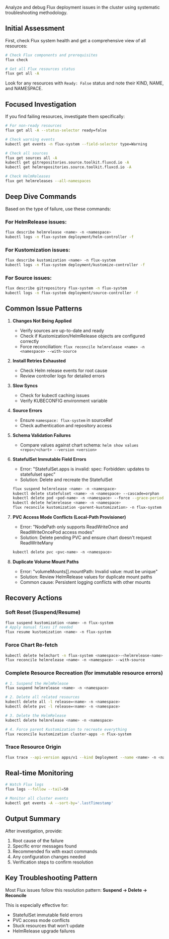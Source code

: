 Analyze and debug Flux deployment issues in the cluster using systematic
troubleshooting methodology.

## Initial Assessment

First, check Flux system health and get a comprehensive view of all resources:

```bash
# Check Flux components and prerequisites
flux check

# Get all Flux resources status
flux get all -A
```

Look for any resources with `Ready: False` status and note their KIND, NAME, and
NAMESPACE.

## Focused Investigation

If you find failing resources, investigate them specifically:

```bash
# For non-ready resources
flux get all -A --status-selector ready=false

# Check warning events
kubectl get events -n flux-system --field-selector type=Warning

# Check all sources
flux get sources all -A
kubectl get gitrepositories.source.toolkit.fluxcd.io -A
kubectl get helmrepositories.source.toolkit.fluxcd.io -A

# Check HelmReleases
flux get helmreleases --all-namespaces
```

## Deep Dive Commands

Based on the type of failure, use these commands:

### For HelmRelease issues:

```bash
flux describe helmrelease <name> -n <namespace>
kubectl logs -n flux-system deployment/helm-controller -f
```

### For Kustomization issues:

```bash
flux describe kustomization <name> -n flux-system
kubectl logs -n flux-system deployment/kustomize-controller -f
```

### For Source issues:

```bash
flux describe gitrepository flux-system -n flux-system
kubectl logs -n flux-system deployment/source-controller -f
```

## Common Issue Patterns

1. **Changes Not Being Applied**
   - Verify sources are up-to-date and ready
   - Check if Kustomization/HelmRelease objects are configured correctly
   - Force reconciliation:
     `flux reconcile helmrelease <name> -n <namespace> --with-source`

2. **Install Retries Exhausted**
   - Check Helm release events for root cause
   - Review controller logs for detailed errors

3. **Slow Syncs**
   - Check for kubectl caching issues
   - Verify KUBECONFIG environment variable

4. **Source Errors**
   - Ensure `namespace: flux-system` in sourceRef
   - Check authentication and repository access

5. **Schema Validation Failures**
   - Compare values against chart schema:
     `helm show values <repo>/<chart> --version <version>`

6. **StatefulSet Immutable Field Errors**
   - Error: "StatefulSet.apps is invalid: spec: Forbidden: updates to
     statefulset spec"
   - Solution: Delete and recreate the StatefulSet
   ```bash
   flux suspend helmrelease <name> -n <namespace>
   kubectl delete statefulset <name> -n <namespace> --cascade=orphan
   kubectl delete pod <pod-name> -n <namespace> --force --grace-period=0
   kubectl delete helmrelease <name> -n <namespace>
   flux reconcile kustomization <parent-kustomization> -n flux-system --with-source
   ```

7. **PVC Access Mode Conflicts (Local-Path Provisioner)**
   - Error: "NodePath only supports ReadWriteOnce and ReadWriteOncePod access
     modes"
   - Solution: Delete pending PVC and ensure chart doesn't request ReadWriteMany
   ```bash
   kubectl delete pvc <pvc-name> -n <namespace>
   ```

8. **Duplicate Volume Mount Paths**
   - Error: "volumeMounts[].mountPath: Invalid value: must be unique"
   - Solution: Review HelmRelease values for duplicate mount paths
   - Common cause: Persistent logging conflicts with other mounts

## Recovery Actions

### Soft Reset (Suspend/Resume)

```bash
flux suspend kustomization <name> -n flux-system
# Apply manual fixes if needed
flux resume kustomization <name> -n flux-system
```

### Force Chart Re-fetch

```bash
kubectl delete helmchart -n flux-system <namespace>-<helmrelease-name>
flux reconcile helmrelease <name> -n <namespace> --with-source
```

### Complete Resource Recreation (for immutable resource errors)

```bash
# 1. Suspend the HelmRelease
flux suspend helmrelease <name> -n <namespace>

# 2. Delete all related resources
kubectl delete all -l release=<name> -n <namespace>
kubectl delete pvc -l release=<name> -n <namespace>

# 3. Delete the HelmRelease
kubectl delete helmrelease <name> -n <namespace>

# 4. Force parent Kustomization to recreate everything
flux reconcile kustomization cluster-apps -n flux-system
```

### Trace Resource Origin

```bash
flux trace --api-version apps/v1 --kind Deployment --name <name> -n <namespace>
```

## Real-time Monitoring

```bash
# Watch Flux logs
flux logs --follow --tail=50

# Monitor all cluster events
kubectl get events -A --sort-by='.lastTimestamp'
```

## Output Summary

After investigation, provide:

1. Root cause of the failure
2. Specific error messages found
3. Recommended fix with exact commands
4. Any configuration changes needed
5. Verification steps to confirm resolution

## Key Troubleshooting Pattern

Most Flux issues follow this resolution pattern: **Suspend → Delete →
Reconcile**

This is especially effective for:

- StatefulSet immutable field errors
- PVC access mode conflicts
- Stuck resources that won't update
- HelmRelease upgrade failures
